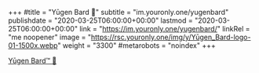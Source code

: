 +++
#title = "Yūgen Bard 🎻"
subtitle = "im.youronly.one/yugenbard"
publishdate = "2020-03-25T06:00:00+00:00"
lastmod = "2020-03-25T06:00:00+00:00"
link = "https://im.youronly.one/yugenbard/"
linkRel = "me noopener"
image = "https://rsc.youronly.one/img/y/Yūgen_Bard-logo-01-1500x.webp"
weight = "3300"
#metarobots = "noindex"
+++

[Yūgen Bard™ 🎻](https://im.youronly.one/yugenbard/ "Yūgen Bard™ 🎻")
